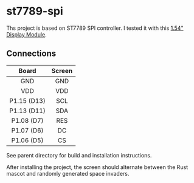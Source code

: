 # st7789-spi

Ths project is based on ST7789 SPI controller. I tested it with this [1.54" Display Module](https://www.buydisplay.com/1-54-inch-tft-ips-lcd-display-module-135x240-spi-for-arduino-raspberry-pi).

## Connections

|    Board    | Screen |
|:-----------:|:------:|
|     GND     |  GND   |
|     VDD     |  VDD   |
| P1.15 (D13) |  SCL   |
| P1.13 (D11) |  SDA   |
| P1.08 (D7)  |  RES   |
| P1.07 (D6)  |  DC    |
| P1.06 (D5)  |  CS    |

See parent directory for build and installation instructions.

After installing the project, the screen should alternate between the Rust mascot and randomly generated space invaders.
